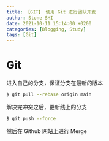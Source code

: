 ```yaml
---
title: 【GIT】 使用 Git 进行团队开发
author: Stone SHI
date: 2021-10-11 15:14:00 +0200
categories: [Blogging, Study]
tags: [Git]
---
```


# Git

进入自己的分支，保证分支在最新的版本

```sh
$ git pull --rebase origin main
```

解决完冲突之后，更新线上的分支

```sh
$ git push --force
```

然后在 Github 网站上进行 Merge

